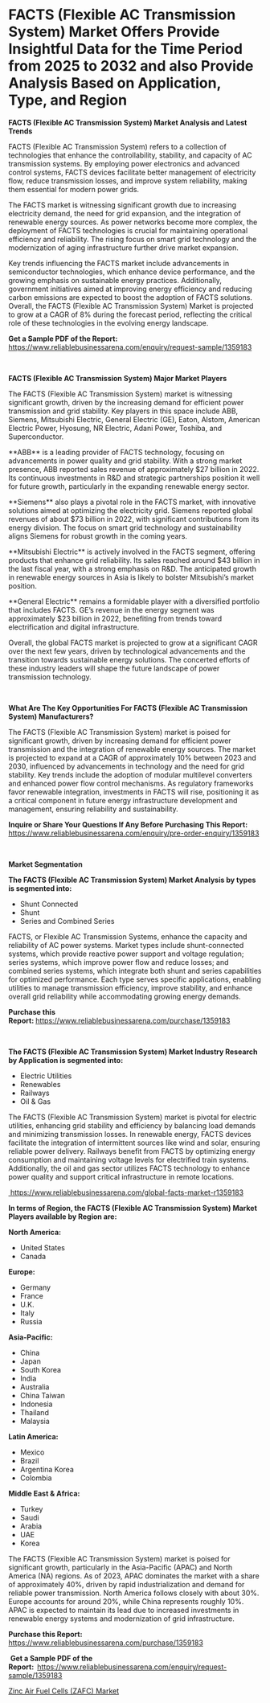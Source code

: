 <p><h1>FACTS (Flexible AC Transmission System) Market Offers Provide Insightful Data for the Time Period from 2025 to 2032 and also Provide Analysis Based on Application, Type, and Region</h1></p><p><strong>FACTS (Flexible AC Transmission System) Market Analysis and Latest Trends</strong></p>
<p><p>FACTS (Flexible AC Transmission System) refers to a collection of technologies that enhance the controllability, stability, and capacity of AC transmission systems. By employing power electronics and advanced control systems, FACTS devices facilitate better management of electricity flow, reduce transmission losses, and improve system reliability, making them essential for modern power grids.</p><p>The FACTS market is witnessing significant growth due to increasing electricity demand, the need for grid expansion, and the integration of renewable energy sources. As power networks become more complex, the deployment of FACTS technologies is crucial for maintaining operational efficiency and reliability. The rising focus on smart grid technology and the modernization of aging infrastructure further drive market expansion.</p><p>Key trends influencing the FACTS market include advancements in semiconductor technologies, which enhance device performance, and the growing emphasis on sustainable energy practices. Additionally, government initiatives aimed at improving energy efficiency and reducing carbon emissions are expected to boost the adoption of FACTS solutions. Overall, the FACTS (Flexible AC Transmission System) Market is projected to grow at a CAGR of 8% during the forecast period, reflecting the critical role of these technologies in the evolving energy landscape.</p></p>
<p><strong>Get a Sample PDF of the Report:&nbsp;</strong> <a href="https://www.reliablebusinessarena.com/enquiry/request-sample/1359183?utm_campaign=2231&utm_medium=2&utm_source=Github&utm_content=ia&utm_term=14022025&utm_id=facts-flexible-ac-transmission-system">https://www.reliablebusinessarena.com/enquiry/request-sample/1359183</a></p>
<p>&nbsp;</p>
<p><strong>FACTS (Flexible AC Transmission System) Major Market Players</strong></p>
<p><p>The FACTS (Flexible AC Transmission System) market is witnessing significant growth, driven by the increasing demand for efficient power transmission and grid stability. Key players in this space include ABB, Siemens, Mitsubishi Electric, General Electric (GE), Eaton, Alstom, American Electric Power, Hyosung, NR Electric, Adani Power, Toshiba, and Superconductor.</p><p>**ABB** is a leading provider of FACTS technology, focusing on advancements in power quality and grid stability. With a strong market presence, ABB reported sales revenue of approximately $27 billion in 2022. Its continuous investments in R&D and strategic partnerships position it well for future growth, particularly in the expanding renewable energy sector.</p><p>**Siemens** also plays a pivotal role in the FACTS market, with innovative solutions aimed at optimizing the electricity grid. Siemens reported global revenues of about $73 billion in 2022, with significant contributions from its energy division. The focus on smart grid technology and sustainability aligns Siemens for robust growth in the coming years.</p><p>**Mitsubishi Electric** is actively involved in the FACTS segment, offering products that enhance grid reliability. Its sales reached around $43 billion in the last fiscal year, with a strong emphasis on R&D. The anticipated growth in renewable energy sources in Asia is likely to bolster Mitsubishi’s market position.</p><p>**General Electric** remains a formidable player with a diversified portfolio that includes FACTS. GE’s revenue in the energy segment was approximately $23 billion in 2022, benefiting from trends toward electrification and digital infrastructure.</p><p>Overall, the global FACTS market is projected to grow at a significant CAGR over the next few years, driven by technological advancements and the transition towards sustainable energy solutions. The concerted efforts of these industry leaders will shape the future landscape of power transmission technology.</p></p>
<p>&nbsp;</p>
<p><strong>What Are The Key Opportunities For FACTS (Flexible AC Transmission System) Manufacturers?</strong></p>
<p><p>The FACTS (Flexible AC Transmission System) market is poised for significant growth, driven by increasing demand for efficient power transmission and the integration of renewable energy sources. The market is projected to expand at a CAGR of approximately 10% between 2023 and 2030, influenced by advancements in technology and the need for grid stability. Key trends include the adoption of modular multilevel converters and enhanced power flow control mechanisms. As regulatory frameworks favor renewable integration, investments in FACTS will rise, positioning it as a critical component in future energy infrastructure development and management, ensuring reliability and sustainability.</p></p>
<p><strong>Inquire or Share Your Questions If Any Before Purchasing This Report:</strong> <a href="https://www.reliablebusinessarena.com/enquiry/pre-order-enquiry/1359183?utm_campaign=2231&utm_medium=2&utm_source=Github&utm_content=ia&utm_term=14022025&utm_id=facts-flexible-ac-transmission-system">https://www.reliablebusinessarena.com/enquiry/pre-order-enquiry/1359183</a></p>
<p>&nbsp;</p>
<p><strong>Market Segmentation</strong></p>
<p><strong>The FACTS (Flexible AC Transmission System) Market Analysis by types is segmented into:</strong></p>
<p><ul><li>Shunt Connected</li><li>Shunt</li><li>Series and Combined Series</li></ul></p>
<p><p>FACTS, or Flexible AC Transmission Systems, enhance the capacity and reliability of AC power systems. Market types include shunt-connected systems, which provide reactive power support and voltage regulation; series systems, which improve power flow and reduce losses; and combined series systems, which integrate both shunt and series capabilities for optimized performance. Each type serves specific applications, enabling utilities to manage transmission efficiency, improve stability, and enhance overall grid reliability while accommodating growing energy demands.</p></p>
<p><strong>Purchase this Report:&nbsp;</strong><a href="https://www.reliablebusinessarena.com/purchase/1359183?utm_campaign=2231&utm_medium=2&utm_source=Github&utm_content=ia&utm_term=14022025&utm_id=facts-flexible-ac-transmission-system">https://www.reliablebusinessarena.com/purchase/1359183</a></p>
<p>&nbsp;</p>
<p><strong>The FACTS (Flexible AC Transmission System) Market Industry Research by Application is segmented into:</strong></p>
<p><ul><li>Electric Utilities</li><li>Renewables</li><li>Railways</li><li>Oil & Gas</li></ul></p>
<p><p>The FACTS (Flexible AC Transmission System) market is pivotal for electric utilities, enhancing grid stability and efficiency by balancing load demands and minimizing transmission losses. In renewable energy, FACTS devices facilitate the integration of intermittent sources like wind and solar, ensuring reliable power delivery. Railways benefit from FACTS by optimizing energy consumption and maintaining voltage levels for electrified train systems. Additionally, the oil and gas sector utilizes FACTS technology to enhance power quality and support critical infrastructure in remote locations.</p></p>
<p><a href="https://www.reliablebusinessarena.com/global-facts-market-r1359183?utm_campaign=2231&utm_medium=2&utm_source=Github&utm_content=ia&utm_term=14022025&utm_id=facts-flexible-ac-transmission-system">&nbsp;https://www.reliablebusinessarena.com/global-facts-market-r1359183</a></p>
<p><strong>In terms of Region, the FACTS (Flexible AC Transmission System) Market Players available by Region are:</strong></p>
<p>
    <p> <strong> North America: </strong>
        <ul>
            <li>United States</li>
            <li>Canada</li>
        </ul>
        </p> 
    <p> <strong> Europe: </strong>
        <ul>
            <li>Germany</li>
            <li>France</li>
            <li>U.K.</li>
            <li>Italy</li>
            <li>Russia</li>
        </ul>
        </p> 
    <p> <strong> Asia-Pacific: </strong>
        <ul>
            <li>China</li>
            <li>Japan</li>
            <li>South Korea</li>
            <li>India</li>
            <li>Australia</li>
            <li>China Taiwan</li>
            <li>Indonesia</li>
            <li>Thailand</li>
            <li>Malaysia</li>
        </ul>
        </p> 
    <p> <strong> Latin America: </strong>
        <ul>
            <li>Mexico</li>
            <li>Brazil</li>
            <li>Argentina Korea</li>
            <li>Colombia</li>
        </ul>
        </p> 
    <p> <strong> Middle East & Africa: </strong>
        <ul>
            <li>Turkey</li>
            <li>Saudi</li>
            <li>Arabia</li>
            <li>UAE</li>
            <li>Korea</li>
        </ul>
    </p>
    </p>
<p><p>The FACTS (Flexible AC Transmission System) market is poised for significant growth, particularly in the Asia-Pacific (APAC) and North America (NA) regions. As of 2023, APAC dominates the market with a share of approximately 40%, driven by rapid industrialization and demand for reliable power transmission. North America follows closely with about 30%. Europe accounts for around 20%, while China represents roughly 10%. APAC is expected to maintain its lead due to increased investments in renewable energy systems and modernization of grid infrastructure.</p></p>
<p><strong>Purchase this Report: </strong><a href="https://www.reliablebusinessarena.com/purchase/1359183?utm_campaign=2231&utm_medium=2&utm_source=Github&utm_content=ia&utm_term=14022025&utm_id=facts-flexible-ac-transmission-system">https://www.reliablebusinessarena.com/purchase/1359183</a></p>
<p>&nbsp;<strong>Get a Sample PDF of the Report:&nbsp;&nbsp;</strong><a href="https://www.reliablebusinessarena.com/enquiry/request-sample/1359183?utm_campaign=2231&utm_medium=2&utm_source=Github&utm_content=ia&utm_term=14022025&utm_id=facts-flexible-ac-transmission-system">https://www.reliablebusinessarena.com/enquiry/request-sample/1359183</a></p>
<p><strong></strong></p>
<p><p><a href="https://github.com/ParvinKhatun77/Market-Research-Report-List-1/blob/main/zinc-air-fuel-cells-zafc-market.md?utm_campaign=2231&utm_medium=2&utm_source=Github&utm_content=ia&utm_term=14022025&utm_id=facts-flexible-ac-transmission-system">Zinc Air Fuel Cells (ZAFC) Market</a></p></p>